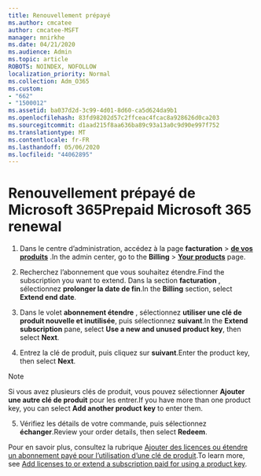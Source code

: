 ```yaml
---
title: Renouvellement prépayé
ms.author: cmcatee
author: cmcatee-MSFT
manager: mnirkhe
ms.date: 04/21/2020
ms.audience: Admin
ms.topic: article
ROBOTS: NOINDEX, NOFOLLOW
localization_priority: Normal
ms.collection: Adm_O365
ms.custom:
- "662"
- "1500012"
ms.assetid: ba037d2d-3c99-4d01-8d60-ca5d624da9b1
ms.openlocfilehash: 83fd98202d57c2ffceac4fcac8a928626d0ca203
ms.sourcegitcommit: d1aad215f8aa636ba89c93a13a0c9d90e997f752
ms.translationtype: MT
ms.contentlocale: fr-FR
ms.lasthandoff: 05/06/2020
ms.locfileid: "44062895"
---
```

# <a name="prepaid-microsoft-365-renewal"></a><span data-ttu-id="33dc3-102">Renouvellement prépayé de Microsoft 365</span><span class="sxs-lookup"><span data-stu-id="33dc3-102">Prepaid Microsoft 365 renewal</span></span>

1. <span data-ttu-id="33dc3-103">Dans le centre d’administration, accédez à la page **facturation** \> **[de vos produits](https://go.microsoft.com/fwlink/p/?linkid=842054)** .</span><span class="sxs-lookup"><span data-stu-id="33dc3-103">In the admin center, go to the **Billing** \> **[Your products](https://go.microsoft.com/fwlink/p/?linkid=842054)** page.</span></span>

2. <span data-ttu-id="33dc3-104">Recherchez l’abonnement que vous souhaitez étendre.</span><span class="sxs-lookup"><span data-stu-id="33dc3-104">Find the subscription you want to extend.</span></span> <span data-ttu-id="33dc3-105">Dans la section **facturation** , sélectionnez **prolonger la date de fin**.</span><span class="sxs-lookup"><span data-stu-id="33dc3-105">In the **Billing** section, select **Extend end date**.</span></span>

3. <span data-ttu-id="33dc3-106">Dans le volet **abonnement étendre** , sélectionnez **utiliser une clé de produit nouvelle et inutilisée**, puis sélectionnez **suivant**.</span><span class="sxs-lookup"><span data-stu-id="33dc3-106">In the **Extend subscription** pane, select **Use a new and unused product key**, then select **Next**.</span></span>

4. <span data-ttu-id="33dc3-107">Entrez la clé de produit, puis cliquez sur **suivant**.</span><span class="sxs-lookup"><span data-stu-id="33dc3-107">Enter the product key, then select **Next**.</span></span>

> [!NOTE]
> <span data-ttu-id="33dc3-108">Si vous avez plusieurs clés de produit, vous pouvez sélectionner **Ajouter une autre clé de produit** pour les entrer.</span><span class="sxs-lookup"><span data-stu-id="33dc3-108">If you have more than one product key, you can select **Add another product key** to enter them.</span></span>

5. <span data-ttu-id="33dc3-109">Vérifiez les détails de votre commande, puis sélectionnez **échanger**.</span><span class="sxs-lookup"><span data-stu-id="33dc3-109">Review your order details, then select **Redeem**.</span></span>

<span data-ttu-id="33dc3-110">Pour en savoir plus, consultez la rubrique [Ajouter des licences ou étendre un abonnement payé pour l’utilisation d’une clé de produit](https://docs.microsoft.com/office365/admin/misc/add-licenses-using-product-key).</span><span class="sxs-lookup"><span data-stu-id="33dc3-110">To learn more, see [Add licenses to or extend a subscription paid for using a product key](https://docs.microsoft.com/office365/admin/misc/add-licenses-using-product-key).</span></span>